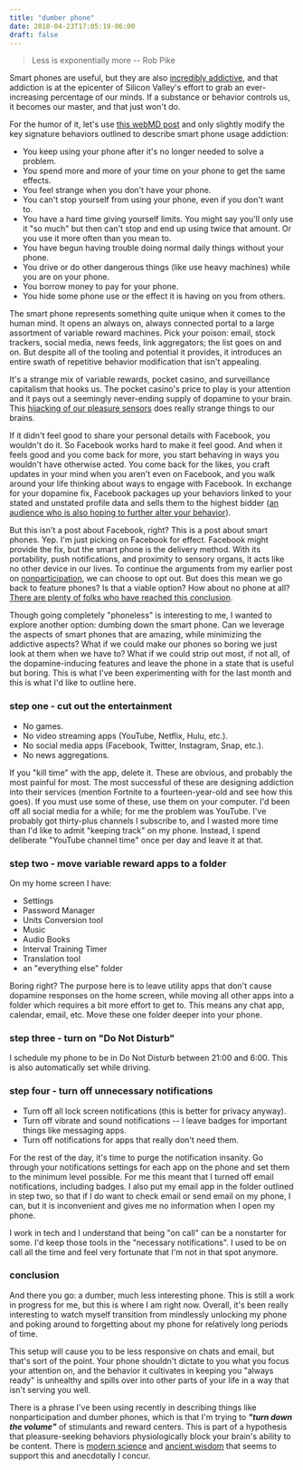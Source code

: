 ```yaml
---
title: "dumber phone"
date: 2018-04-23T17:05:19-06:00
draft: false
---
```


>  Less is exponentially more
> -- Rob Pike

Smart phones are useful, but they are also [incredibly addictive](https://edition.cnn.com/2017/11/30/health/smartphone-addiction-study/index.html), and that addiction is at the epicenter of Silicon Valley's effort to grab an ever-increasing percentage of our minds. If a substance or behavior controls us, it becomes our master, and that just won't do. 

For the humor of it, let's use [this webMD post](https://www.webmd.com/mental-health/addiction/signs-of-drug-addiction#1) and only slightly modify the key signature behaviors outlined to describe smart phone usage addiction:

- You keep using your phone after it's no longer needed to solve a problem.
- You spend more and more of your time on your phone to get the same effects.
- You feel strange when you don't have your phone. 
- You can't stop yourself from using your phone, even if you don't want to.
- You have a hard time giving yourself limits. You might say you'll only use it "so much" but then can't stop and end up using twice that amount. Or you use it more often than you mean to.
- You have begun having trouble doing normal daily things without your phone.
- You drive or do other dangerous things (like use heavy machines) while you are on your phone.
- You borrow money to pay for your phone.
- You hide some phone use or the effect it is having on you from others.

The smart phone represents something quite unique when it comes to the human mind. It opens an always on, always connected portal to a large assortment of variable reward machines. Pick your poison: email, stock trackers, social media, news feeds, link aggregators; the list goes on and on. But despite all of the tooling and potential it provides, it introduces an entire swath of repetitive behavior modification that isn't appealing.

It's a strange mix of variable rewards, pocket casino, and surveillance capitalism that hooks us.  The pocket casino's price to play is your attention and it pays out a seemingly never-ending supply of dopamine to your brain. This [hijacking of our pleasure sensors](https://www.huffingtonpost.com/connie-bennett/the-rats-who-preferred-su_b_712254.html) does really strange things to our brains.

If it didn't feel good to share your personal details with Facebook, you wouldn't do it. So Facebook works hard to make it feel good. And when it feels good and you come back for more, you start behaving in ways you wouldn't have otherwise acted. You come back for the likes, you craft updates in your mind when you aren't even on Facebook, and you walk around your life thinking about ways to engage with Facebook. In exchange for your dopamine fix, Facebook packages up your behaviors linked to your stated and unstated profile data and sells them to the highest bidder ([an audience who is also hoping to further alter your behavior](https://en.wikipedia.org/wiki/Cambridge_Analytica)).

But this isn't a post about Facebook, right? This is a post about smart phones. Yep. I'm just picking on Facebook for effect. Facebook might provide the fix, but the smart phone is the delivery method. With its portability, push notifications, and proximity to sensory organs, it acts like no other device in our lives. To continue the arguments from my earlier post on [nonparticipation](https://nomasters.io/posts/nonparticipation/), we can choose to opt out. But does this mean we go back to feature phones? Is that a viable option? How about no phone at all? [There are plenty of folks who have reached this conclusion](https://duckduckgo.com/?q=i+got+rid+of+my+smart+phone&t=ffnt&ia=web).

Though going completely "phoneless" is interesting to me, I wanted to explore another option: dumbing down the smart phone. Can we leverage the aspects of smart phones that are amazing, while minimizing the addictive aspects? What if we could make our phones so boring we just look at them when we have to? What if we could strip out most, if not all, of the dopamine-inducing features and leave the phone in a state that is useful but boring. This is what I've been experimenting with for the last month and this is what I'd like to outline here.


### step one - cut out the entertainment

- No games.
- No video streaming apps (YouTube, Netflix, Hulu, etc.).
- No social media apps (Facebook, Twitter, Instagram, Snap, etc.).
- No news aggregations.

If you "kill time" with the app, delete it. These are obvious, and probably the most painful for most. The most successful of these are designing addiction into their services (mention Fortnite to a fourteen-year-old and see how this goes). If you must use some of these, use them on your computer. I'd been off all social media for a while; for me the problem was YouTube. I've probably got thirty-plus channels I subscribe to, and I wasted more time than I'd like to admit "keeping track" on my phone. Instead, I spend deliberate "YouTube channel time" once per day and leave it at that.

### step two - move variable reward apps to a folder

On my home screen I have:

- Settings
- Password Manager
- Units Conversion tool
- Music
- Audio Books 
- Interval Training Timer
- Translation tool
- an "everything else" folder

Boring right? The purpose here is to leave utility apps that don't cause dopamine responses on the home screen, while moving all other apps into a folder which requires a bit more effort to get to. This means any chat app, calendar, email, etc. Move these one folder deeper into your phone.

### step three - turn on "Do Not Disturb"

I schedule my phone to be in Do Not Disturb between 21:00 and 6:00. This is also automatically set while driving.

### step four - turn off unnecessary notifications

- Turn off all lock screen notifications (this is better for privacy anyway).
- Turn off vibrate and sound notifications -- I leave badges for important things like messaging apps.
- Turn off notifications for apps that really don't need them.

For the rest of the day, it's time to purge the notification insanity. Go through your notifications settings for each app on the phone and set them to the minimum level possible. For me this meant that I turned off email notifications, including badges. I also put my email app in the folder outlined in step two, so that if I do want to check email or send email on my phone, I can, but it is inconvenient and gives me no information when I open my phone.

I work in tech and I understand that being "on call" can be a nonstarter for some. I'd keep those tools in the "necessary notifications". I used to be on call all the time and feel very fortunate that I'm not in that spot anymore.

### conclusion

And there you go: a dumber, much less interesting phone. This is still a work in progress for me, but this is where I am right now. Overall, it's been really interesting to watch myself transition from mindlessly unlocking my phone and poking around to forgetting about my phone for relatively long periods of time.

This setup will cause you to be less responsive on chats and email, but that's sort of the point. Your phone shouldn't dictate to you what you focus your attention on, and the behavior it cultivates in keeping you "always ready" is unhealthy and spills over into other parts of your life in a way that isn't serving you well.

There is a phrase I've been using recently in describing things like nonparticipation and dumber phones, which is that I'm trying to ***"turn down the volume"*** of stimulants and reward centers. This is part of a hypothesis that pleasure-seeking behaviors physiologically block your brain's ability to be content. There is [modern science](https://www.goodreads.com/book/show/34237719-the-hacking-of-the-american-mind) and [ancient wisdom](https://en.wikipedia.org/wiki/Zen_Mind,_Beginner%27s_Mind) that seems to support this and anecdotally I concur.
